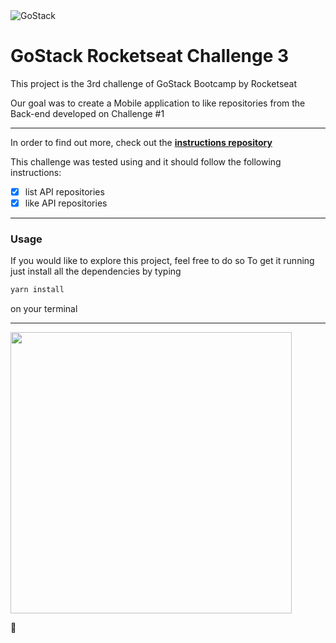 <img alt="GoStack" src="https://storage.googleapis.com/golden-wind/bootcamp-gostack/header-desafios.png" />

# GoStack Rocketseat Challenge 3
This project is the 3rd challenge of GoStack Bootcamp by Rocketseat

Our goal was to create a Mobile application to like repositories from the Back-end developed on Challenge #1

---

In order to find out more, check out the **[instructions repository](https://github.com/Rocketseat/bootcamp-gostack-desafios/tree/master/desafio-conceitos-react-native)**

This challenge was tested using and it should follow the following instructions:
- [x] list API repositories
- [x] like API repositories

---

### Usage
If you would like to explore this project, feel free to do so
To get it running just install all the dependencies by typing 

```bash
yarn install
```
on your terminal

---

<img src="https://user-images.githubusercontent.com/11669095/85212568-7cae0880-b32a-11ea-938d-807b75b986d1.png" width="450" />

🚀